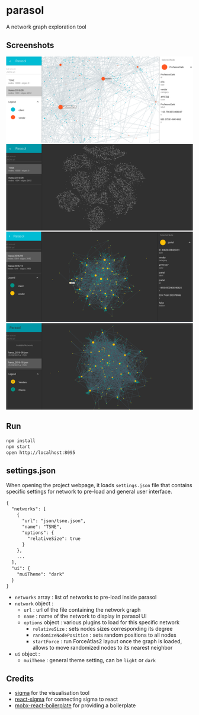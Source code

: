 
parasol
=======

A network graph exploration tool

## Screenshots

 ![Screenshot](documentation/Parasol_screenshot_20170330.png)
 ![Screenshot](documentation/Parasol_screenshot_20170331.png)
 ![Screenshot](documentation/Parasol_screenshot_20170328.png)
 ![Screenshot](documentation/Parasol_screenshot_20170327.png)

## Run

```
npm install
npm start
open http://localhost:8095
```

## settings.json

When opening the project webpage, it loads `settings.json` file that contains
specific settings for network to pre-load and general user interface.

```
{
  "networks": [
    {
      "url": "json/tsne.json",
      "name": "TSNE",
      "options": {
        "relativeSize": true
      }
    },
    ...
  ],
  "ui": {
    "muiTheme": "dark"
  }
}
```

* `networks` array : list of networks to pre-load inside parasol
* `network` object :
  * `url` : url of the file containing the network graph
  * `name` : name of the network to display in parasol UI
  * `options` object : various plugins to load for this specific network
    * `relativeSize` : sets nodes sizes corresponding its degree
    * `randomizeNodePosition` : sets random positions to all nodes
    * `startForce` : run ForceAtlas2 layout once the graph is loaded, allows to move randomized nodes to its nearest neighbor
* `ui` object :
  * `muiTheme` : general theme setting, can be `light` or `dark`


## Credits

* [sigma](http://sigmajs.org/) for the visualisation tool
* [react-sigma](https://dunnock.github.io/react-sigma/) for connecting sigma to react
* [mobx-react-boilerplate](https://github.com/il-tmfv/mobx-react-boilerplate) for providing a boilerplate
